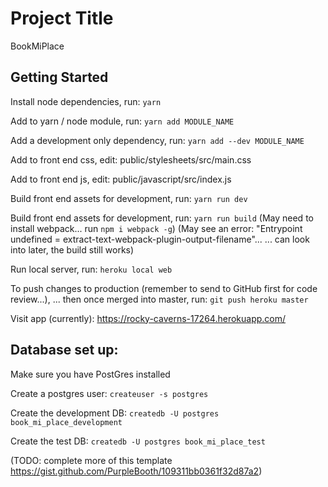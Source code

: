 
# Project Title
BookMiPlace

## Getting Started
Install node dependencies, run: `yarn`

Add to yarn / node module, run: `yarn add MODULE_NAME`

Add a development only dependency, run: `yarn add --dev MODULE_NAME`

Add to front end css, edit: public/stylesheets/src/main.css

Add to front end js, edit: public/javascript/src/index.js

Build front end assets for development, run: `yarn run dev`

Build front end assets for development, run: `yarn run build`
  (May need to install webpack... run `npm i webpack -g`)
  (May see an error: "Entrypoint undefined = extract-text-webpack-plugin-output-filename"...
  ... can look into later, the build still works)


Run local server, run: `heroku local web`


To push changes to production (remember to send to GitHub first for code review...),
... then once merged into master, run: 
`git push heroku master`

Visit app (currently): https://rocky-caverns-17264.herokuapp.com/

## Database set up:
Make sure you have PostGres installed

Create a postgres user:
`createuser -s postgres`

Create the development DB:
`createdb -U postgres book_mi_place_development`

Create the test DB:
`createdb -U postgres book_mi_place_test`



(TODO: complete more of this template https://gist.github.com/PurpleBooth/109311bb0361f32d87a2)

